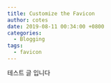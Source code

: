 ```yaml
---
title: Customize the Favicon
author: cotes
date: 2019-08-11 00:34:00 +0800
categories:
  - Blogging
tags:
  - favicon
---
```


테스트 글 입니다